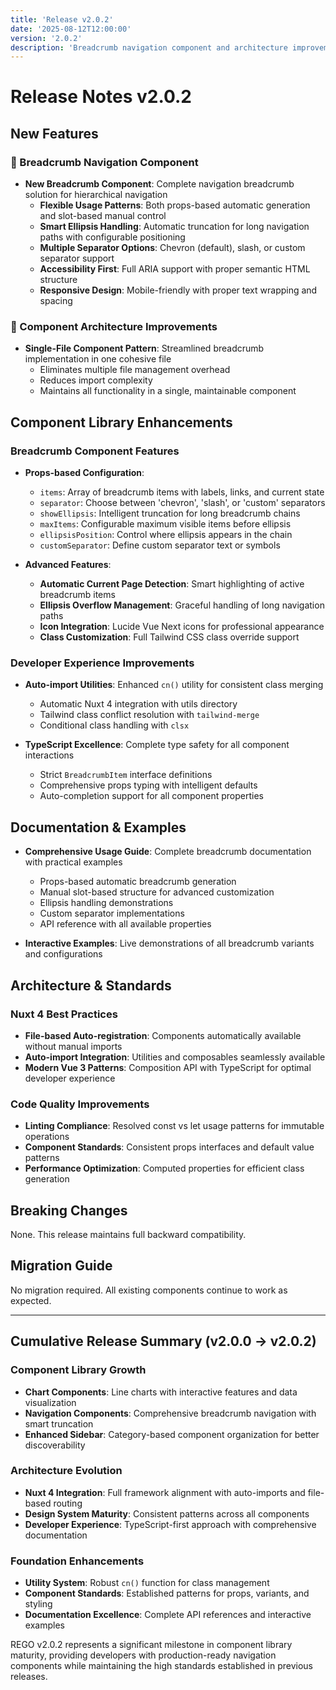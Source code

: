 ```yaml
---
title: 'Release v2.0.2'
date: '2025-08-12T12:00:00'
version: '2.0.2'
description: 'Breadcrumb navigation component and architecture improvements'
---
```


# Release Notes v2.0.2

## New Features

### 🧭 Breadcrumb Navigation Component

- **New Breadcrumb Component**: Complete navigation breadcrumb solution for hierarchical navigation
  - **Flexible Usage Patterns**: Both props-based automatic generation and slot-based manual control
  - **Smart Ellipsis Handling**: Automatic truncation for long navigation paths with configurable positioning
  - **Multiple Separator Options**: Chevron (default), slash, or custom separator support
  - **Accessibility First**: Full ARIA support with proper semantic HTML structure
  - **Responsive Design**: Mobile-friendly with proper text wrapping and spacing

### 🔧 Component Architecture Improvements

- **Single-File Component Pattern**: Streamlined breadcrumb implementation in one cohesive file
  - Eliminates multiple file management overhead
  - Reduces import complexity
  - Maintains all functionality in a single, maintainable component

## Component Library Enhancements

### Breadcrumb Component Features

- **Props-based Configuration**:
  - `items`: Array of breadcrumb items with labels, links, and current state
  - `separator`: Choose between 'chevron', 'slash', or 'custom' separators
  - `showEllipsis`: Intelligent truncation for long breadcrumb chains
  - `maxItems`: Configurable maximum visible items before ellipsis
  - `ellipsisPosition`: Control where ellipsis appears in the chain
  - `customSeparator`: Define custom separator text or symbols

- **Advanced Features**:
  - **Automatic Current Page Detection**: Smart highlighting of active breadcrumb items
  - **Ellipsis Overflow Management**: Graceful handling of long navigation paths
  - **Icon Integration**: Lucide Vue Next icons for professional appearance
  - **Class Customization**: Full Tailwind CSS class override support

### Developer Experience Improvements

- **Auto-import Utilities**: Enhanced `cn()` utility for consistent class merging
  - Automatic Nuxt 4 integration with utils directory
  - Tailwind class conflict resolution with `tailwind-merge`
  - Conditional class handling with `clsx`

- **TypeScript Excellence**: Complete type safety for all component interactions
  - Strict `BreadcrumbItem` interface definitions
  - Comprehensive props typing with intelligent defaults
  - Auto-completion support for all component properties

## Documentation & Examples

- **Comprehensive Usage Guide**: Complete breadcrumb documentation with practical examples
  - Props-based automatic breadcrumb generation
  - Manual slot-based structure for advanced customization
  - Ellipsis handling demonstrations
  - Custom separator implementations
  - API reference with all available properties

- **Interactive Examples**: Live demonstrations of all breadcrumb variants and configurations

## Architecture & Standards

### Nuxt 4 Best Practices

- **File-based Auto-registration**: Components automatically available without manual imports
- **Auto-import Integration**: Utilities and composables seamlessly available
- **Modern Vue 3 Patterns**: Composition API with TypeScript for optimal developer experience

### Code Quality Improvements

- **Linting Compliance**: Resolved const vs let usage patterns for immutable operations
- **Component Standards**: Consistent props interfaces and default value patterns
- **Performance Optimization**: Computed properties for efficient class generation

## Breaking Changes

None. This release maintains full backward compatibility.

## Migration Guide

No migration required. All existing components continue to work as expected.

---

## Cumulative Release Summary (v2.0.0 → v2.0.2)

### Component Library Growth

- **Chart Components**: Line charts with interactive features and data visualization
- **Navigation Components**: Comprehensive breadcrumb navigation with smart truncation
- **Enhanced Sidebar**: Category-based component organization for better discoverability

### Architecture Evolution

- **Nuxt 4 Integration**: Full framework alignment with auto-imports and file-based routing
- **Design System Maturity**: Consistent patterns across all components
- **Developer Experience**: TypeScript-first approach with comprehensive documentation

### Foundation Enhancements

- **Utility System**: Robust `cn()` function for class management
- **Component Standards**: Established patterns for props, variants, and styling
- **Documentation Excellence**: Complete API references and interactive examples

REGO v2.0.2 represents a significant milestone in component library maturity, providing developers with production-ready navigation components while maintaining the high standards established in previous releases.
